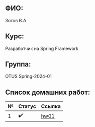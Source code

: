 ## ФИО: 
Зотов В.А.
## Курс:
Разработчик на Spring Framework
## Группа:
OTUS Spring-2024-01
## Список домашних работ:

| № | Статус | Ссылка                                                            |
|---|--------|-------------------------------------------------------------------|
| 1 | :heavy_check_mark:    | [hw01](https://github.com/foxel93/2024-01-otus-spring-zotov/hw01) |
